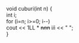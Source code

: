 
void cuburi(int n) { <br/>
	int i;		<br/>
	for (i=n; i>=0; i--)		<br/>
		cout << 1LL * ~~n*n*n~~ i*i*i << " ";		<br/>
}
